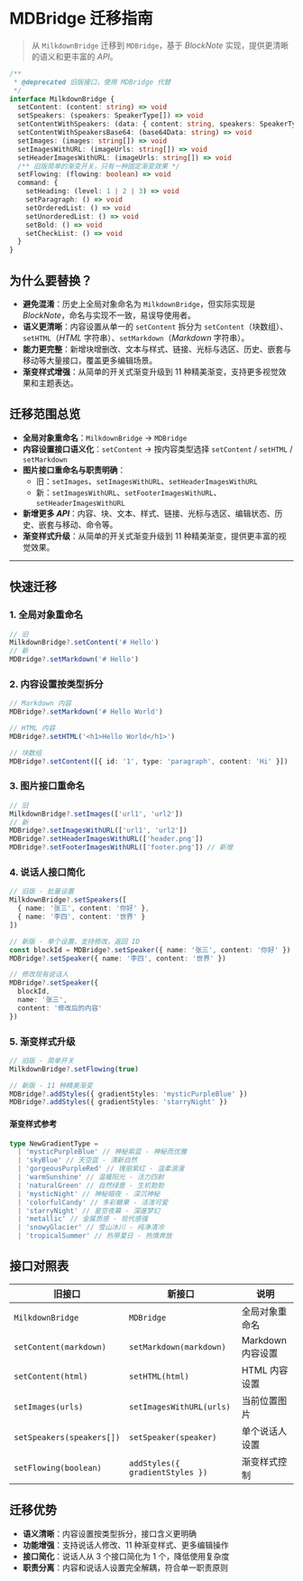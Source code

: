 # MDBridge 迁移指南

> 从 `MilkdownBridge` 迁移到 `MDBridge`，基于 *BlockNote* 实现，提供更清晰的语义和更丰富的 *API*。

```ts
/**
 * @deprecated 旧版接口，使用 MDBridge 代替
 */
interface MilkdownBridge {
  setContent: (content: string) => void
  setSpeakers: (speakers: SpeakerType[]) => void
  setContentWithSpeakers: (data: { content: string, speakers: SpeakerType[] }) => void
  setContentWithSpeakersBase64: (base64Data: string) => void
  setImages: (images: string[]) => void
  setImagesWithURL: (imageUrls: string[]) => void
  setHeaderImagesWithURL: (imageUrls: string[]) => void
  /** 旧版简单的渐变开关，只有一种固定渐变效果 */
  setFlowing: (flowing: boolean) => void
  command: {
    setHeading: (level: 1 | 2 | 3) => void
    setParagraph: () => void
    setOrderedList: () => void
    setUnorderedList: () => void
    setBold: () => void
    setCheckList: () => void
  }
}
```

## 为什么要替换？

- **避免混淆**：历史上全局对象命名为 `MilkdownBridge`，但实际实现是 *BlockNote*，命名与实现不一致，易误导使用者。
- **语义更清晰**：内容设置从单一的 `setContent` 拆分为 `setContent`（块数组）、`setHTML`（*HTML* 字符串）、`setMarkdown`（*Markdown* 字符串）。
- **能力更完整**：新增块增删改、文本与样式、链接、光标与选区、历史、嵌套与移动等大量接口，覆盖更多编辑场景。
- **渐变样式增强**：从简单的开关式渐变升级到 11 种精美渐变，支持更多视觉效果和主题表达。

## 迁移范围总览

- **全局对象重命名**：`MilkdownBridge` → `MDBridge`
- **内容设置接口语义化**：`setContent` → 按内容类型选择 `setContent` / `setHTML` / `setMarkdown`
- **图片接口重命名与职责明确**：
  - 旧：`setImages`、`setImagesWithURL`、`setHeaderImagesWithURL`
  - 新：`setImagesWithURL`、`setFooterImagesWithURL`、`setHeaderImagesWithURL`
- **新增更多 *API***：内容、块、文本、样式、链接、光标与选区、编辑状态、历史、嵌套与移动、命令等。
- **渐变样式升级**：从简单的开关式渐变升级到 11 种精美渐变，提供更丰富的视觉效果。

---

## 快速迁移

### 1. 全局对象重命名
```ts
// 旧
MilkdownBridge?.setContent('# Hello')
// 新  
MDBridge?.setMarkdown('# Hello')
```

### 2. 内容设置按类型拆分
```ts
// Markdown 内容
MDBridge?.setMarkdown('# Hello World')

// HTML 内容  
MDBridge?.setHTML('<h1>Hello World</h1>')

// 块数组
MDBridge?.setContent([{ id: '1', type: 'paragraph', content: 'Hi' }])
```

### 3. 图片接口重命名
```ts
// 旧
MilkdownBridge?.setImages(['url1', 'url2'])
// 新
MDBridge?.setImagesWithURL(['url1', 'url2'])
MDBridge?.setHeaderImagesWithURL(['header.png'])
MDBridge?.setFooterImagesWithURL(['footer.png']) // 新增
```

### 4. 说话人接口简化
```ts
// 旧版 - 批量设置
MilkdownBridge?.setSpeakers([
  { name: '张三', content: '你好' },
  { name: '李四', content: '世界' }
])

// 新版 - 单个设置，支持修改，返回 ID
const blockId = MDBridge?.setSpeaker({ name: '张三', content: '你好' })
MDBridge?.setSpeaker({ name: '李四', content: '世界' })

// 修改现有说话人
MDBridge?.setSpeaker({ 
  blockId, 
  name: '张三', 
  content: '修改后的内容' 
})
```

### 5. 渐变样式升级
```ts
// 旧版 - 简单开关
MilkdownBridge?.setFlowing(true)

// 新版 - 11 种精美渐变
MDBridge?.addStyles({ gradientStyles: 'mysticPurpleBlue' })
MDBridge?.addStyles({ gradientStyles: 'starryNight' })
```

#### 渐变样式参考

```ts
type NewGradientType =
  | 'mysticPurpleBlue' // 神秘紫蓝 - 神秘而优雅
  | 'skyBlue' // 天空蓝 - 清新自然
  | 'gorgeousPurpleRed' // 瑰丽紫红 - 温柔浪漫
  | 'warmSunshine' // 温暖阳光 - 活力四射
  | 'naturalGreen' // 自然绿意 - 生机勃勃
  | 'mysticNight' // 神秘暗夜 - 深沉神秘
  | 'colorfulCandy' // 多彩糖果 - 活泼可爱
  | 'starryNight' // 星空夜幕 - 深邃梦幻
  | 'metallic' // 金属质感 - 现代感强
  | 'snowyGlacier' // 雪山冰川 - 纯净清冷
  | 'tropicalSummer' // 热带夏日 - 热情奔放
```

## 接口对照表

| 旧接口 | 新接口 | 说明 |
|--------|--------|------|
| `MilkdownBridge` | `MDBridge` | 全局对象重命名 |
| `setContent(markdown)` | `setMarkdown(markdown)` | Markdown 内容设置 |
| `setContent(html)` | `setHTML(html)` | HTML 内容设置 |
| `setImages(urls)` | `setImagesWithURL(urls)` | 当前位置图片 |
| `setSpeakers(speakers[])` | `setSpeaker(speaker)` | 单个说话人设置 |
| `setFlowing(boolean)` | `addStyles({ gradientStyles })` | 渐变样式控制 |

## 迁移优势

- **语义清晰**：内容设置按类型拆分，接口含义更明确
- **功能增强**：支持说话人修改、11 种渐变样式、更多编辑操作
- **接口简化**：说话人从 3 个接口简化为 1 个，降低使用复杂度
- **职责分离**：内容和说话人设置完全解耦，符合单一职责原则